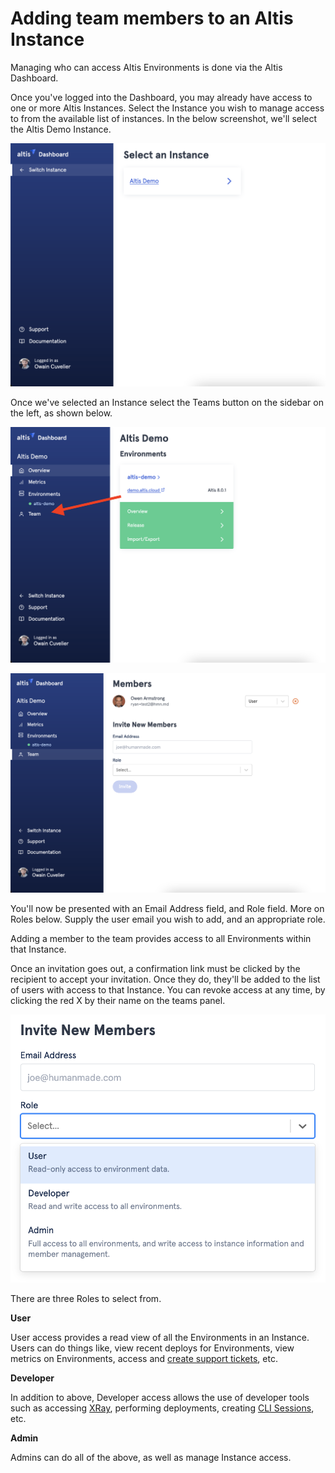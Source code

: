 # Adding team members to an Altis Instance

Managing who can access Altis Environments is done via the Altis Dashboard. 

Once you've logged into the Dashboard, you may already have access to one or more Altis Instances. 
Select the Instance you wish to manage access to from the available list of instances. In the below screenshot, we'll select the Altis Demo Instance.

![Example List of Instances](../assets/teams-select-instance.png)

Once we've selected an Instance select the Teams button on the sidebar on the left, as shown below.

![Teams button location](../assets/teams-button.png)

![View of teams panel](../assets/teams-panel.png)

You'll now be presented with an Email Address field, and Role field. More on Roles below.
Supply the user email you wish to add, and an appropriate role.

Adding a member to the team provides access to all Environments within that Instance.

Once an invitation goes out, a confirmation link must be clicked by the recipient to accept your invitation. Once they do, they'll be added to the list of users with access to that Instance. You can revoke access at any time, by clicking the red X by their name on the teams panel.

![List of Roles](../assets/teams-role-selector.png)

There are three Roles to select from. 

**User**

User access provides a read view of all the Environments in an Instance. Users can do things like, view recent deploys for Environments, view metrics on Environments, access and [create support tickets](https://docs.altis-dxp.com/guides/getting-help-with-altis/), etc.

**Developer**

In addition to above, Developer access allows the use of developer tools such as accessing [XRay](https://docs.altis-dxp.com/cloud/dashboard/x-ray/), performing deployments, creating [CLI Sessions](https://docs.altis-dxp.com/nightly/cloud/dashboard/cli/), etc.

**Admin**

Admins can do all of the above, as well as manage Instance access.